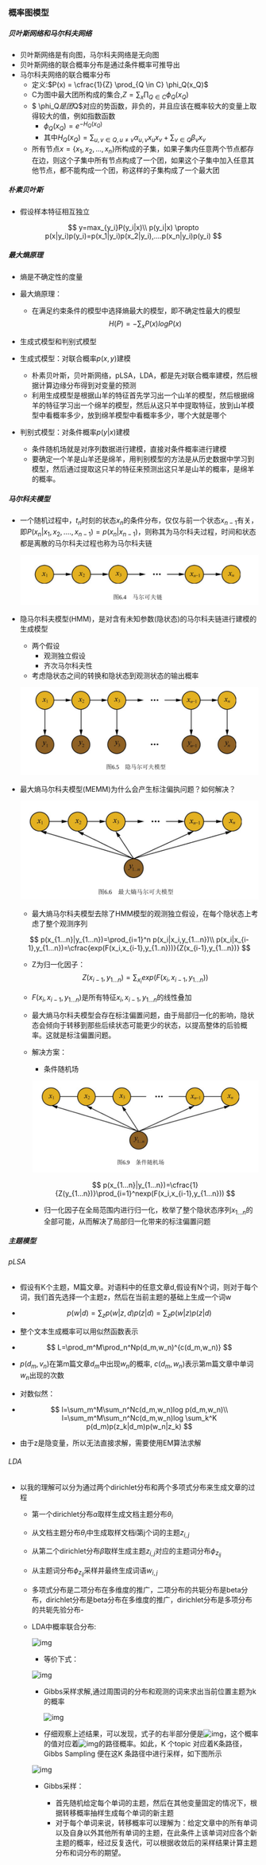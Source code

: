

### 概率图模型

##### 贝叶斯网络和马尔科夫网络

- 贝叶斯网络是有向图，马尔科夫网络是无向图
- 贝叶斯网络的联合概率分布是通过条件概率可推导出
- 马尔科夫网络的联合概率分布
  - 定义:$P(x) = \cfrac{1}{Z} \prod_{Q \in C} \phi_Q(x_Q)$
  - C为图中最大团所构成的集合,$Z = \sum_x\prod_{Q \in C} \phi_Q(x_Q)$
  - $ \phi_Q$是团$Q$对应的势函数，非负的，并且应该在概率较大的变量上取得较大的值，例如指数函数
    - $\phi_Q(x_Q)=e^{-H_Q(x_Q)}$
    - 其中$H_Q(x_Q)=\sum_{u,v\in Q,u \neq v} \alpha_{u,v}x_ux_v+\sum_{v\in Q}\beta_vx_v$
  - 所有节点$x=\{x_1,x_2,...,x_n\}$所构成的子集，如果子集内任意两个节点都存在边，则这个子集中所有节点构成了一个团，如果这个子集中加入任意其他节点，都不能构成一个团，称这样的子集构成了一个最大团

##### 朴素贝叶斯

- 假设样本特征相互独立

$$
y=max_{y_i}P(y_i|x)\\
p(y_i|x) \propto p(x|y_i)p(y_i)=p(x_1|y_i)p(x_2|y_i),....p(x_n|y_i)p(y_i)
$$

##### 最大熵原理

- 熵是不确定性的度量

- 最大熵原理：

  - 在满足约束条件的模型中选择熵最大的模型，即不确定性最大的模型
    $$
    H(P)=-\sum_xP(x)logP(x)
    $$

- 生成式模型和判别式模型
- 生成式模型：对联合概率$p(x,y)$建模
  - 朴素贝叶斯，贝叶斯网络，pLSA，LDA，都是先对联合概率建模，然后根据计算边缘分布得到对变量的预测
  - 利用生成模型是根据山羊的特征首先学习出一个山羊的模型，然后根据绵羊的特征学习出一个绵羊的模型，然后从这只羊中提取特征，放到山羊模型中看概率多少，放到绵羊模型中看概率多少，哪个大就是哪个
- 判别式模型：对条件概率$p(y|x)$建模
  - 条件随机场就是对序列数据进行建模，直接对条件概率进行建模
  - 要确定一个羊是山羊还是绵羊，用判别模型的方法是从历史数据中学习到模型，然后通过提取这只羊的特征来预测出这只羊是山羊的概率，是绵羊的概率。

##### 马尔科夫模型

- 一个随机过程中，$t_n$时刻的状态$x_n$的条件分布，仅仅与前一个状态$x_{n-1}$有关，即$P(x_n|x_1,x_2,....,x_{n-1})=p(x_n|x_{n-1})$，则称其为马尔科夫过程，时间和状态都是离散的马尔科夫过程也称为马尔科夫链

  ![img](img/mc.png)

- 隐马尔科夫模型(HMM)，是对含有未知参数(隐状态)的马尔科夫链进行建模的生成模型

  - 两个假设
    - 观测独立假设
    - 齐次马尔科夫性
  - 考虑隐状态之间的转换和隐状态到观测状态的输出概率

  ![img](img/hmc.png)

- 最大熵马尔科夫模型(MEMM)为什么会产生标注偏执问题？如何解决？

  ![img](img/memm.png)
  - 最大熵马尔科夫模型去除了HMM模型的观测独立假设，在每个隐状态上考虑了整个观测序列

  $$
  p(x_{1...n}|y_{1...n})=\prod_{i=1}^n p(x_i|x_i,y_{1...n})\\
  p(x_i|x_{i-1},y_{1...n})=\cfrac{exp(F(x_i,x_{i-1},y_{1..n}))}{Z(x_{i-1},y_{1...n})}
  $$

  - Z为归一化因子：
    $$
    Z(x_{i-1},y_{1...n})=\sum_{x_i}exp(F(x_i,x_{i-1},y_{1...n}))
    $$

  - $F(x_i,x_{i-1},y_{1...n})$是所有特征$x_i,x_{i-1},y_{1...n}$的线性叠加

  - 最大熵马尔科夫模型会存在标注偏置问题，由于局部归一化的影响，隐状态会倾向于转移到那些后续状态可能更少的状态，以提高整体的后验概率。这就是标注偏置问题。

  - 解决方案：

    - 条件随机场

    ![img](img/crf.png)

      
    $$
    p(x_{1...n}|y_{1...n})=\cfrac{1}{Z(y_{1...n})}\prod_{i=1}^nexp(F(x_i,x_{i-1},y_{1...n}))
    $$

    - 归一化因子在全局范围内进行归一化，枚举了整个隐状态序列$x_{1...n}$的全部可能，从而解决了局部归一化带来的标注偏置问题

##### 主题模型

###### pLSA

- 假设有K个主题，M篇文章。对语料中的任意文章d,假设有N个词，则对于每个词，我们首先选择一个主题z，然后在当前主题的基础上生成一个词w

- $$
  p(w|d)=\sum_zp(w|z,d)p(z|d)=\sum_zp(w|z)p(z|d)
  $$

- 整个文本生成概率可以用似然函数表示

- $$
  L=\prod_m^M\prod_n^Np(d_m,w_n)^{c(d_m,w_n)}
  $$

- $p(d_m,v_n)$在第m篇文章$d_m$中出现$w_n$的概率, $c(d_m,w_n)$表示第m篇文章中单词$w_n$出现的次数

- 对数似然：

- $$
  l=\sum_m^M\sum_n^Nc(d_m,w_n)log p(d_m,w_n)\\
  l=\sum_m^M\sum_n^Nc(d_m,w_n)log \sum_k^K p(d_m)p(z_k|d_m)p(w_n|z_k)
  $$

- 由于z是隐变量，所以无法直接求解，需要使用EM算法求解

###### LDA

- 以我的理解可以分为通过两个dirichlet分布和两个多项式分布来生成文章的过程

  - 第一个dirichlet分布$\alpha$取样生成文档主题分布$\theta_i$
  - 从文档主题分布$\theta_i$中生成取样文档i第j个词的主题$z_{i,j}$
  - 从第二个dirichlet分布$\beta$取样生成主题$z_{i,j}$对应的主题词分布$\phi_{z_{ij}}$
  - 从主题词分布$\phi_{z_{ij}}$采样并最终生成词语$w_{i,j}$

  - 多项式分布是二项分布在多维度的推广，二项分布的共轭分布是beta分布，dirichlet分布是beta分布在多维度的推广，dirichlet分布是多项分布的共轭先验分布-

  - LDA中概率联合分布:

    ![img](https://img-blog.csdn.net/20141121010801261)

    - 等价下式：

    ![img](https://img-blog.csdn.net/20141121100115734)

    - Gibbs采样求解,通过周围词的分布和观测的词来求出当前位置主题为k的概率

      ![img](https://img-blog.csdn.net/20141121135716671)

    -  仔细观察上述结果，可以发现，式子的右半部分便是![img](https://img-blog.csdn.net/20141121135724875)，这个概率的值对应着![img](https://img-blog.csdn.net/20141121135730453)的路径概率。如此，K 个topic 对应着K条路径，Gibbs Sampling 便在这K 条路径中进行采样，如下图所示

      ![img](https://img-blog.csdn.net/20141121135741734)
      
    - Gibbs采样：
    
      - 首先随机给定每个单词的主题，然后在其他变量固定的情况下，根据转移概率抽样生成每个单词的新主题
      - 对于每个单词来说，转移概率可以理解为：给定文章中的所有单词以及自身以外其他所有单词的主题，在此条件上该单词对应各个新主题的概率，经过反复迭代，可以根据收敛后的采样结果计算主题分布和词分布的期望。